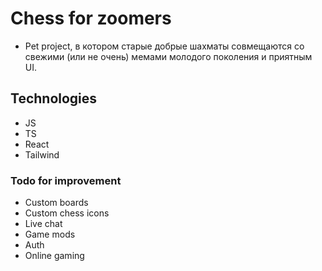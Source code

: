 # Chess for zoomers

*  Pet project, в котором старые добрые шахматы совмещаются со свежими (или не очень) мемами молодого поколения и приятным UI.

## Technologies

* JS
* TS
* React
* Tailwind

### Todo for improvement

* Custom boards
* Custom chess icons
* Live chat
* Game mods
* Auth
* Online gaming
